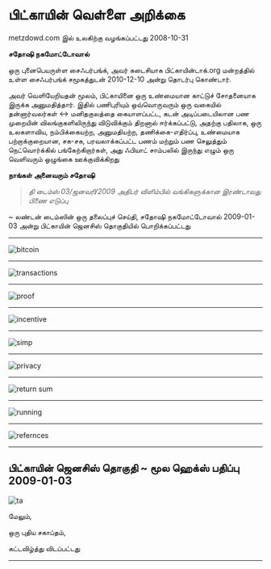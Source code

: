 # பிட்காயின் வெள்ளை அறிக்கை
metzdowd.com இல் உலகிற்கு வழங்கப்பட்டது
2008-10-31

**சதோஷி நகமோட்டோவால்**

ஒரு புனைபெயருள்ள சைஃபர்பங்க், அவர் கடைசியாக
பிட்காயின்டாக்.org மன்றத்தில் உள்ள சைஃபர்பங்க் சமூகத்துடன்
2010-12-10 அன்று தொடர்பு கொண்டார்.

அவர் வெளியேறியதன் மூலம், பிட்காயினை ஒரு உண்மையான காட்டுச் சோதனையாக இருக்க அனுமதித்தார். இதில் பணிபுரியும் ஒவ்வொருவரும் ஒரு வகையில் தன்னார்வலர்கள் <-> மனிதகுலத்தை கையாளப்பட்ட, கடன் அடிப்படையிலான பண முறையின் விலங்குகளிலிருந்து விடுவிக்கும் திறனால் ஈர்க்கப்பட்டு, அதற்கு பதிலாக, ஒரு உலகளாவிய, நம்பிக்கையற்ற, அனுமதியற்ற, தணிக்கை-எதிர்ப்பு, உண்மையாக பற்றாக்குறையான, சக-சக, பரவலாக்கப்பட்ட பணம் மற்றும் பண செலுத்தும் நெட்வொர்க்கில் பங்கேற்கிறார்கள், அது ஃபியாட் சாம்பலில் இருந்து எழும் ஒரு வெளிவரும் ஒழுங்கை ஊக்குவிக்கிறது

**நாங்கள் அனைவரும் சதோஷி**
>*தி டைம்ஸ் 03/ஜனவரி/2009 அதிபர் விளிம்பில்
வங்கிகளுக்கான இரண்டாவது பிணை எடுப்பு*

~ லண்டன் டைம்ஸின் ஒரு தலைப்புச் செய்தி,
சதோஷி நகமோட்டோவால் 2009-01-03 அன்று பிட்காயின் ஜெனசிஸ் தொகுதியில் பொறிக்கப்பட்டது

---

![bitcoin](figure-034-bitcoin.png)

---

![transactions](figure-035-transactions.png)

---

![proof](figure-036-proof.png)

---

![incentive](figure-037-incentive.png)

---

![simp](figure-038-simp.png)

---
![privacy](figure-039-privacy.png)

---

![return sum](figure-040-return%20sum.png)

---

![running](figure-041-running.png)

---

![refernces](figure-042-refernces.png)

---

## பிட்காயின் ஜெனசிஸ் தொகுதி ~ மூல ஹெக்ஸ் பதிப்பு 2009-01-03

![ta](figure-043-ta.png)

மேலும்,

ஒரு புதிய சகாப்தம்,

கட்டவிழ்த்து விடப்பட்டது

---
